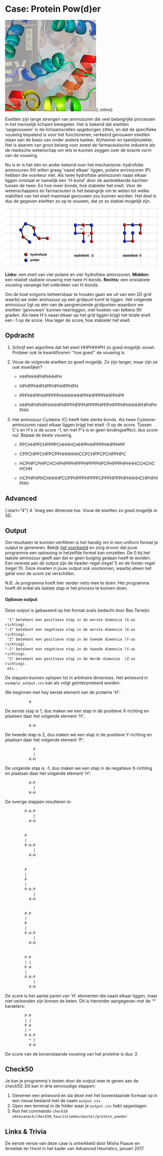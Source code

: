 # Case: Protein Pow(d)er
![een fotomontage met vooraan kleurige spiraalvormige dingen, achter links een uitsnede van een pot weipoeder en rechts een stock foto van een stel medewerkers in een laboratorium, met op de voorgrond een persoon met een veiligheidsbril, mondkapje en een flinke pipet](Proteinpowder.jpg){:.inline}

Eiwitten zijn lange strengen van aminozuren die veel belangrijke processen in het menselijk lichaam beregelen. Het is bekend dat eiwitten 'opgevouwen' in de lichaamscellen opgeborgen zitten, en dat de specifieke vouwing bepalend is voor het functioneren; verkeerd gevouwen eiwitten staan aan de basis van onder andere kanker, Alzheimer en taaislijmziekte. Het is daarom van groot belang voor zowel de farmaceutische industrie als de medische wetenschap om iets te kunnen zeggen over de exacte vorm van de vouwing.

Nu is er is het één en ander bekend over het mechanisme: hydrofobe aminozuren (H) willen graag 'naast elkaar' liggen, polaire aminozuren (P) hebben die voorkeur niet. Als twee hydrofobe aminozuren naast elkaar liggen ontstaat er namelijk een 'H-bond' door de aantrekkende kachten tussen de twee. En hoe meer bonds, hoe stabieler het eiwit. Voor de wetenschappers en farmaceuten is het belangrijk om te weten tot welke stabiliteit van het eiwit maximaal gevouwen zou kunnen worden. Het doel is dus de gegeven eiwitten zo op te vouwen, dat ze zo stabiel mogelijk zijn.

![](GoodBadFoldings.jpg)

**Links:** een eiwit van vier polaire en vier hydrofobe aminozuren. **Midden:** een relatief stabiele vouwing met twee H-bonds. **Rechts:** een onstabiele vouwing vanwege het ontbreken van H-bonds.

Om de boel enigzins beheersbaar te houden gaan we uit van een 2D grid waarbij we ieder aminozuur op een gridpunt komt te liggen. Het volgende aminozuur ligt op één van de aangrenzende gridpunten waardoor we eiwitten 'gevouwen' kunnen neerleggen, met hoeken van telkens 90 graden. Als twee H's naast elkaar op het grid liggen krijgt het totale eiwit een -1 op de score. Hoe lager de score, hoe stabieler het eiwit.


## Opdracht
1. Schrijf een algoritme dat het eiwit HHPHHHPH zo goed mogelijk vouwt. Probeer ook te kwantificeren ''hoe goed'' de vouwing is.
2. Vouw de volgende eiwitten zo goed mogelijk. Ze zijn langer, maar zijn ze ook moeilijker?

    * HHPHHHPHPHHHPH 

    * HPHPPHHPHPPHPHHPPHPH

    * PPPHHPPHHPPPPPHHHHHHHPPHHPPPPHHPPHPP

    * HHPHPHPHPHHHHPHPPPHPPPHPPPPHPPPHPPPHPHHHHPHPHPHPHH
3. Het aminozuur Cysteine (C) heeft hele sterke bonds. Als twee Cysteine-aminozuren naast elkaar liggen krijgt het eiwit -5 op de score. 
Tussen C's en H's is de score -1, en met P's is er geen bindingseffect, dus score nul. Bepaal de beste vouwing.

    * PPCHHPPCHPPPPCHHHHCHHPPHHPPPPHHPPHPP

    * CPPCHPPCHPPCPPHHHHHHCCPCHPPCPCHPPHPC

    * HCPHPCPHPCHCHPHPPPHPPPHPPPPHPCPHPPPHPHHHCCHCHCHCHH

    * HCPHPHPHCHHHHPCCPPHPPPHPPPPCPPPHPPPHPHHHHCHPHPHPHH 


## Advanced
{:start="4"}
4. Voeg een dimensie toe. Vouw de eiwitten zo goed mogelijk in 3D.


## Output
Om resultaten te kunnen verifiëren is het handig om in een uniform format je output te genereren. 
Bekijk [het voorbeeld](example_output.csv) en zorg ervoor dat jouw programma een oplossing in hetzelfde format kan omzetten.
De 0 bij het laatste aminozuur geeft aan dat er geen buiging gedaan hoeft te worden.
Een vereiste aan de output zijn de header-regel (regel 1) en de footer-regel (regel 11). 
Deze moeten in jouw output ook voorkomen, waarbij alleen het getal voor de score zal verschillen.

N.B. Je programma hoeft hier verder niets mee te doen. Het programma hoeft dit enkel als laatste stap in het process te kunnen doen.

#### Opbouw output
Deze output is gebaseerd op het format zoals bedacht door Bas Terwijn:

     "1" betekent een positieve stap in de eerste dimensie (X-as richting).
    "-1" betekent een negatieve stap in de eerste dimensie (X-as richting).
     "2" betekent een positieve stap in de tweede dimensie (Y-as richting).
    "-2" betekent een negatieve stap in de tweede dimensie (Y-as richting).
     "3" betekent een positieve stap in de derde dimensie  (Z-as richting).
     etc..

De stappen kunnen oplopen tot in arbitraire dimensies. 
Het antwoord in `example_output.csv` kan als volgt geïnterpreteerd worden:

We beginnen met hey eerste element van de proteïne 'H':

               H

De eerste stap is 1, dus maken we een stap in de positieve X-richting en 
plaatsen daar het volgende element 'H':

               H-H

De tweede stap is 2, dus maken we een stap in de positieve Y-richting en 
plaatsen daar het volgende element 'P':

                 P
                 |
               H-H

De volgende stap is -1, dus maken we een stap in de negatieve X-richting en 
plaatsen daar het volgende element 'H':

               H-P
                 |
               H-H

De overige stappen resulteren in:

             P-H-P
                 |
               H-H


             P
             |
             P-H-P
                 |
               H-H


             P
             |
             P
             |
             P-H-P
                 |
               H-H


             P-P
             |
             P
             |
             P-H-P
                 |
               H-H


             P-P
             | |
             P H
             |
             P-H-P
                 |
               H-H


De score is het aantal paren van 'H' elementen die naast elkaar liggen, 
maar niet verbonden zijn binnen de keten. Dit is hieronder aangegeven met de '*' 
karakters:

             P-P
             | |
             P H
             | *
             P-H-P
               * |
               H-H

De score van de bovenstaande vouwing van het proteïne is dus: 2.


## Check50
Je kan je programma's testen door de output mee te geven aan de check50. Dit kan in drie eenvoudige stappen:
1. Genereer een antwoord en sla deze met het bovenstaande formaat op in een nieuw bestand met de naam `output.csv`
2. Open een terminal in de folder waar je `output.csv` hebt opgeslagen
3. Run het commando `check50 okkevaneck/check50_heuristieken/master/protein_powder`


## Links & Trivia
De eerste versie van deze case is ontwikkeld door Misha Paauw en Anneliek ter Horst in het kader van Advanced Heuristics, januari 2017.